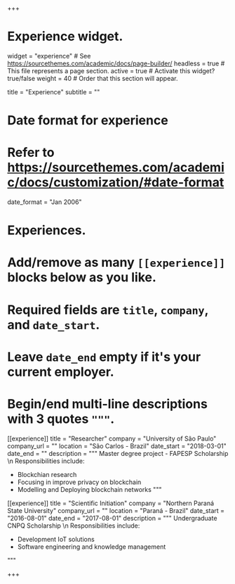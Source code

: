 +++
# Experience widget.
widget = "experience"  # See https://sourcethemes.com/academic/docs/page-builder/
headless = true  # This file represents a page section.
active = true  # Activate this widget? true/false
weight = 40  # Order that this section will appear.

title = "Experience"
subtitle = ""

# Date format for experience
#   Refer to https://sourcethemes.com/academic/docs/customization/#date-format
date_format = "Jan 2006"

# Experiences.
#   Add/remove as many `[[experience]]` blocks below as you like.
#   Required fields are `title`, `company`, and `date_start`.
#   Leave `date_end` empty if it's your current employer.
#   Begin/end multi-line descriptions with 3 quotes `"""`.
[[experience]]
  title = "Researcher"
  company = "University of São Paulo"
  company_url = ""
  location = "São Carlos - Brazil"
  date_start = "2018-03-01"
  date_end = ""
  description = """ Master degree project - FAPESP Scholarship \n
  Responsibilities include:
  
  * Blockchian research
  * Focusing in improve privacy on blockchain 
  * Modelling and Deploying blockchain networks
  """

[[experience]]
  title = "Scientific Initiation"
  company = "Northern Paraná State University"
  company_url = ""
  location = "Paraná - Brazil"
  date_start = "2016-08-01"
  date_end = "2017-08-01"
  description = """ Undergraduate CNPQ Scholarship \n
  Responsibilities include:
  
  * Development IoT solutions
  * Software engineering and knowledge management

  """

+++
